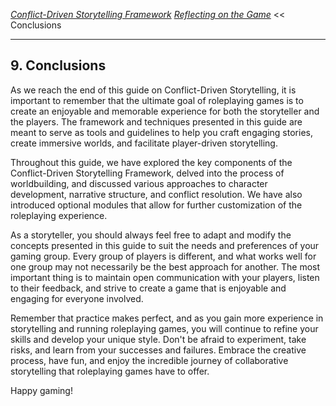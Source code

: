*[Conflict-Driven Storytelling Framework](../README.MD)* 
*[Reflecting on the Game](8.%20Reflecting%20on%20the%20Game.md)* << Conclusions

---

## 9. Conclusions

As we reach the end of this guide on Conflict-Driven Storytelling, it is important to remember that the ultimate goal of roleplaying games is to create an enjoyable and memorable experience for both the storyteller and the players. The framework and techniques presented in this guide are meant to serve as tools and guidelines to help you craft engaging stories, create immersive worlds, and facilitate player-driven storytelling.

Throughout this guide, we have explored the key components of the Conflict-Driven Storytelling Framework, delved into the process of worldbuilding, and discussed various approaches to character development, narrative structure, and conflict resolution. We have also introduced optional modules that allow for further customization of the roleplaying experience.

As a storyteller, you should always feel free to adapt and modify the concepts presented in this guide to suit the needs and preferences of your gaming group. Every group of players is different, and what works well for one group may not necessarily be the best approach for another. The most important thing is to maintain open communication with your players, listen to their feedback, and strive to create a game that is enjoyable and engaging for everyone involved.

Remember that practice makes perfect, and as you gain more experience in storytelling and running roleplaying games, you will continue to refine your skills and develop your unique style. Don't be afraid to experiment, take risks, and learn from your successes and failures. Embrace the creative process, have fun, and enjoy the incredible journey of collaborative storytelling that roleplaying games have to offer.

Happy gaming!